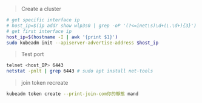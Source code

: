 
> Create a cluster
```sh
# get specific interface ip
# host_ip=$(ip addr show wlp3s0 | grep -oP '(?<=inet\s)\d+(\.\d+){3}')
# get first interface ip
host_ip=$(hostname -I | awk '{print $1}')
sudo kubeadm init --apiserver-advertise-address $host_ip
```




> Test port
```sh
telnet <host_IP> 6443
netstat -pnlt | grep 6443 # sudo apt install net-tools
```

> join token recreate
```sh
kubeadm token create --print-join-com你的靜態 mand
```
